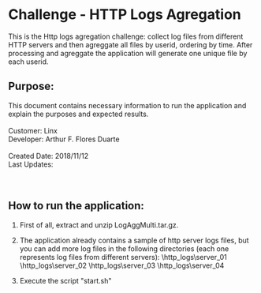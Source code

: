 # Challenge - HTTP Logs Agregation
This is the Http logs agregation challenge: collect log files from different HTTP servers and then agreggate all files by userid, ordering by time. After processing and agreggate the application will generate one unique file by each userid.

## Purpose: 
This document contains necessary information to run the application and explain the purposes and expected results.<br />
<br />
Customer: Linx <br />
Developer: Arthur F. Flores Duarte <br />
<br />
Created Date: 2018/11/12 <br />
Last Updates:  <br />
<br /><br />

## How to run the application:
  1. First of all, extract and unzip LogAggMulti.tar.gz.<br />
  
  2. The application already contains a sample of http server logs files, but you can add more log files in the following directories (each one represents log files from different servers):
    \http_logs\server_01
    \http_logs\server_02
    \http_logs\server_03
    \http_logs\server_04
  
  3. Execute the script "start.sh" <br />
  

<br /><br />
